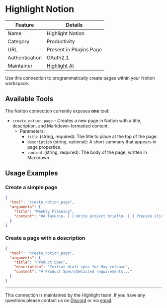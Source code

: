 # Highlight Notion

| Feature        | Details                                  |
| -------------- | ---------------------------------------- |
| Name           | Highlight Notion                         |
| Category       | Productivity                             |
| URL            | Present in Plugins Page                  |
| Authentication | OAuth2.1                                 |
| Maintainer     | [Highlight AI](https://highlightai.com/) |

Use this connection to programmatically create pages within your Notion workspace.

## Available Tools

The Notion connection currently exposes **one** tool:

- `create_notion_page` – Creates a new page in Notion with a title, description, and Markdown-formatted content.
  - Parameters:
    - `title` (string, required): The title to place at the top of the page.
    - `description` (string, optional): A short summary that appears in page properties.
    - `content` (string, required): The body of the page, written in Markdown.

## Usage Examples

### Create a simple page

```json
{
  "tool": "create_notion_page",
  "arguments": {
    "title": "Weekly Planning",
    "content": "## Tasks\n- [ ] Write project brief\n- [ ] Prepare slides"
  }
}
```

### Create a page with a description

```json
{
  "tool": "create_notion_page",
  "arguments": {
    "title": "Product Spec",
    "description": "Initial draft spec for May release",
    "content": "# Product Spec\nDetailed requirements..."
  }
}
```

---

This connection is maintained by the Highlight team. If you have any questions please contact us on [Discord](https://discord.gg/hlai) or via [email](mailto:support@highlightai.com).
